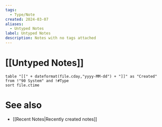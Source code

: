 ```yaml
---
tags:
  - Type/Note
created: 2024-03-07
aliases:
  - Untyped Notes
label: Untyped Notes
description: Notes with no tags attached
---
```

# [[Untyped Notes]]

```dataview
table "[[" + dateformat(file.cday,"yyyy-MM-dd") + "]]" as "Created" from !"90 System" and !#Type
sort file.ctime
```

# See also
- [[Recent Notes|Recently created notes]]
